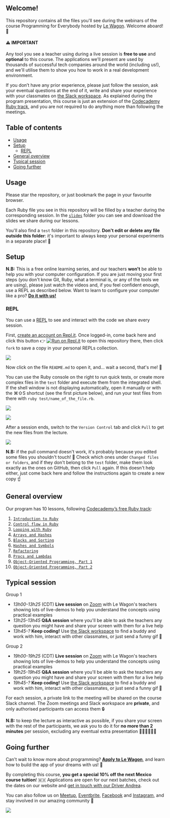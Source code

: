 ## Welcome!

This repository contains all the files you'll see during the webinars of the course Programming for Everybody hosted by [Le Wagon](https://www.lewagon.com/mexico). Welcome aboard! 🎉

#### ⚠️ IMPORTANT

Any tool you see a teacher using during a live session is **free to use** and **optional** to this course. The applications we'll present are used by thousands of successful tech companies around the world (including us!), and we'll utilise them to show you how to work in a real development environment.

If you don’t have any prior experience, please just follow the session, ask your eventual questions at the end of it, write and share your experience with your classmates on [the Slack workspace](https://le-wagon-para-todos.slack.com). As explained during the program presentation, this course is just an extension of the [Codecademy Ruby track](https://www.codecademy.com/learn/learn-ruby), and you are not required to do anything more than following the meetings.

## Table of contents

- [Usage](#usage)
- [Setup](#setup)
  - [REPL](#repl)
  <!-- - [Git and Ruby](#git-and-ruby) -->
- [General overview](#general-overview)
- [Typical session](#typical-session)
- [Going further](#going-further)

## Usage

Please star the repository, or just bookmark the page in your favourite browser.

Each Ruby file you see in this repository will be filled by a teacher during the corresponding session. In the [`slides`](https://github.com/lewagonmx/programming4everybody/tree/master/slides) folder you can see and download the slides we share during our lessons.

You'll also find a `test` folder in this repository. **Don't edit or delete any file outside this folder**: it's important to always keep your personal experiments in a separate place! 🧪

## Setup

**N.B:** This is a free online learning series, and our teachers **won't** be able to help you with your computer configuration. If you are just moving your first steps (you don't know Git, Ruby, what a terminal is, or any of the tools we are using), please just watch the videos and, if you feel confident enough, use a REPL as described below. Want to learn to configure your computer like a pro? **[Do it with us!](#going-further)**

### REPL

You can use a [REPL](https://en.wikipedia.org/wiki/Read%E2%80%93eval%E2%80%93print_loop) to see and interact with the code we share every session.

First, [create an account on Repl.it](https://repl.it/signup). Once logged-in, come back here and click this button 👉 [![Run on Repl.it](https://repl.it/badge/github/lewagonmx/programming4everybody)](https://repl.it/@lewagonmx/programming4everybody) to open this repository there, then click `fork` to save a copy in your personal REPLs collection.

![](https://github.com/lewagonmx/programming4everybody/raw/master/images/repl1.png)

Now click on the file `README.md` to open it, and... wait a second, that's me! 🤖

You can use the Ruby console on the right to run quick tests, or create more complex files in the `test` folder and execute them from the integrated shell.
If the shell window is not displaying automatically, open it manually or with the ⌘⇧S shortcut (see the first picture below), and run your test files from there with `ruby test/name_of_the_file.rb`.

![](https://github.com/lewagonmx/programming4everybody/raw/master/images/repl2.png)

![](https://github.com/lewagonmx/programming4everybody/raw/master/images/repl3.png)

After a session ends, switch to the `Version Control` tab and click `Pull` to get the new files from the lecture.

![](https://github.com/lewagonmx/programming4everybody/raw/master/images/repl4.png)

**N.B:** if the pull command doesn't work, it's probably because you edited some files you shouldn't touch! 🛑 Check which ones under `Changed files or folders`, and if they don't belong to the `test` folder, make them look exactly as the ones on GitHub, then click `Pull` again. If this doesn't help either, just come back here and follow the instructions again to create a new copy ☝️

<!-- ### Git and Ruby

**ONLY** if you already have:

- [Ruby](https://www.ruby-lang.org/en/documentation/installation) installed (type `ruby --version` in your terminal, it should give you a version >= 2.2)
- [Git](https://git-scm.com/book/en/v2/Getting-Started-Installing-Git) installed (`git --version` should be >= 1.7)
- a [GitHub profile](https://github.com/join)
- some basic knowledge of programming

you can clone this repository on your computer and fetch the new changes after each session.

First, fork (copy) this repository to your profile.

![](https://github.com/lewagonlisbon/programming4everybody/raw/master/images/fork.png)

Then, open your terminal and run the following commands one at a time (always read the comments carefully, they're there for a reason! 👀):

```sh
# TODO: change with your GitHub username
GITHUB_USERNAME="your-github-username"

# 1. Create a new folder where to keep your personal projects:
[ ! -d ~/code ] && mkdir ~/code
[ ! -d ~/code/$GITHUB_USERNAME ] && mkdir ~/code/$GITHUB_USERNAME
cd ~/code/$GITHUB_USERNAME

# 2. Clone the repository from your GitHub and connect to @lewagonlisbon's one (run JUST ONCE):
git clone https://github.com/$GITHUB_USERNAME/programming4everybody.git
cd programming4everybody
git remote add upstream https://github.com/lewagonlisbon/programming4everybody.git
git fetch --all
git reset --hard upstream/master

# 3. Open the repository in your favourite editor:
atom . # or `open -a Atom .`
subl . # or `open -a "Sublime Text" .`
code . # or `open -a "Visual Studio Code" .`
```

Check our code from the webinars in your editor and play around in the `test` folder. You can run your test files in the terminal with `ruby test/a_test_file.rb`, or type `irb` to open an interactive Ruby console.

After each session, get the latest updates with:

```sh
git fetch --all
git reset --hard upstream/master
```

> **Bonus**: if you use [Atom](https://atom.io), you can install the [Teletype package](https://teletype.atom.io) and interact with our code when you ask for a live help! 🤓
>
> ![](https://blog.atom.io/img/posts/teletype/code-together.gif) -->

## General overview

Our program has 10 lessons, following [Codecademy’s free Ruby track](https://www.codecademy.com/learn/learn-ruby):

1. [`Introduction to Ruby`](https://github.com/lewagonmx/programming4everybody/blob/master/01_introduction.rb)
2. [`Control flow in Ruby`](https://github.com/lewagonmx/programming4everybody/blob/master/02_control_flow.rb)
3. [`Looping with Ruby`](https://github.com/lewagonmx/programming4everybody/blob/master/03_looping.rb)
4. [`Arrays and Hashes`](https://github.com/lewagonmx/programming4everybody/blob/master/04_arrays_and_hashes.rb)
5. [`Blocks and Sorting`](https://github.com/lewagonmx/programming4everybody/blob/master/05_methods_and_blocks.rb)
6. [`Hashes and Symbols`](https://github.com/lewagonmx/programming4everybody/blob/master/06_hashes_and_symbols.rb)
7. [`Refactoring`](https://github.com/lewagonmx/programming4everybody/blob/master/07_refactoring.rb)
8. [`Procs and Lambdas`](https://github.com/lewagonmx/programming4everybody/blob/master/08_procs_and_lambdas.rb)
9. [`Object-Oriented Programming, Part 1`](https://github.com/lewagonmx/programming4everybody/blob/master/09_oop.rb)
10. [`Object-Oriented Programming, Part 2`](https://github.com/lewagonmx/programming4everybody/blob/master/10_oop.rb)

## Typical session

Group 1 
- _13h00-13h25_ (CDT) **Live session** on [Zoom](https://zoom.us/download) with Le Wagon's teachers showing lots of live-demos to help you understand the concepts using practical examples
- _13h25-13h45_ **Q&A session** where you'll be able to ask the teachers any question you might have and share your screen with them for a live help
- _13h45-?_ **Keep coding!** Use [the Slack workspace](https://le-wagon-para-todos.slack.com) to find a buddy and work with him, interact with other classmates, or just send a funny gif 🙈

Group 2
- _19h00-19h25_ (CDT) **Live session** on [Zoom](https://zoom.us/download) with Le Wagon's teachers showing lots of live-demos to help you understand the concepts using practical examples
- _19h25-19h45_ **Q&A session** where you'll be able to ask the teachers any question you might have and share your screen with them for a live help
- _19h45-?_ **Keep coding!** Use [the Slack workspace](https://le-wagon-para-todos.slack.com) to find a buddy and work with him, interact with other classmates, or just send a funny gif 🙈

For each session, a private link to the meeting will be shared on the course Slack channel. The Zoom meetings and Slack workspace are **private**, and only authorised participants can access them 🔒

**N.B:** to keep the lecture as interactive as possible, if you share your screen with the rest of the participants, we ask you to do it for **no more than 2 minutes** per session, excluding any eventual extra presentation 🙋🏼‍♀️🙋🏽‍♂️

## Going further

Can't wait to know more about programming? **[Apply to Le Wagon](http://www.lewagon.com/mexico/apply)**, and learn how to build the app of your dreams with us! 🚀

By completing this course, **you get a special 10% off the next Mexico course tuition**! 🇲🇽 Applications are open for our next batches, check out the dates on our website and [get in touch with our Driver Andrea](https://app.slack.com/client/T012DRTFVGU/D013PDAFJ5S).

You can also follow us on [Meetup](https://www.meetup.com/Le-Wagon-Mexico/), [Eventbrite](https://www.eventbrite.com/o/le-wagon-mexico-coding-bootcamp-17507072625), [Facebook](https://www.facebook.com/lewagonmx) and [Instagram](https://www.instagram.com/lewagonmx), and stay involved in our amazing community 🤩

![](https://github.com/lewagonmx/programming4everybody/raw/master/images/lewagon.jpg)
